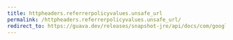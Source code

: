 ```yaml
---
title: httpheaders.referrerpolicyvalues.unsafe_url
permalink: /httpheaders.referrerpolicyvalues.unsafe_url/
redirect_to: https://guava.dev/releases/snapshot-jre/api/docs/com/google/common/net/HttpHeaders.ReferrerPolicyValues.html#UNSAFE_URL
---
```

